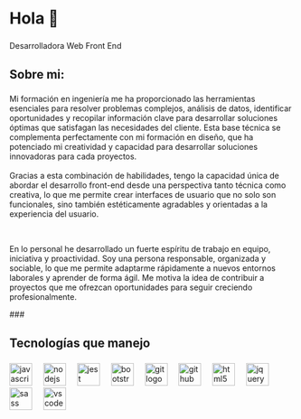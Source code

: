<h1 align="left">Hola 👋</h1>

###

<p align="left">Desarrolladora Web Front End</p>

###

<h2 align="left">Sobre mi:</h2>

###

<p align="left">Mi formación en ingeniería me ha proporcionado las herramientas esenciales para resolver problemas complejos, análisis de datos, identificar oportunidades y recopilar información clave para desarrollar soluciones óptimas que satisfagan las necesidades del cliente. Esta base técnica se complementa perfectamente con mi formación en diseño, que ha potenciado mi creatividad y capacidad para desarrollar soluciones innovadoras para cada proyectos.<br><br>Gracias a esta combinación de habilidades, tengo la capacidad única de abordar el desarrollo front-end desde una perspectiva tanto técnica como creativa, lo que me permite crear interfaces de usuario que no solo son funcionales, sino también estéticamente agradables y orientadas a la experiencia del usuario.</p>
<br>
<p>En lo personal he desarrollado un fuerte espíritu de trabajo en equipo, iniciativa y proactividad. Soy una persona responsable, organizada y sociable, lo que me permite adaptarme rápidamente a nuevos entornos laborales y aprender de forma ágil. Me motiva la idea de contribuir a proyectos que me ofrezcan oportunidades para seguir creciendo profesionalmente.</p>
###

<h2 align="left">Tecnologías que manejo</h2>

###

<div align="left">
  <img src="https://cdn.jsdelivr.net/gh/devicons/devicon/icons/javascript/javascript-original.svg" height="40" alt="javascript logo"  />
  <img width="12" />
  <img src="https://cdn.jsdelivr.net/gh/devicons/devicon/icons/nodejs/nodejs-original.svg" height="40" alt="nodejs logo"  />
  <img width="12" />
  <img src="https://cdn.jsdelivr.net/gh/devicons/devicon/icons/jest/jest-plain.svg" height="40" alt="jest logo"  />
  <img width="12" />
  <img src="https://cdn.jsdelivr.net/gh/devicons/devicon/icons/bootstrap/bootstrap-original.svg" height="40" alt="bootstrap logo"  />
  <img width="12" />
  <img src="https://cdn.jsdelivr.net/gh/devicons/devicon/icons/git/git-original.svg" height="40" alt="git logo"  />
  <img width="12" />
  <img src="https://cdn.jsdelivr.net/gh/devicons/devicon/icons/github/github-original.svg" height="40" alt="github logo"  />
  <img width="12" />
  <img src="https://cdn.jsdelivr.net/gh/devicons/devicon/icons/html5/html5-original.svg" height="40" alt="html5 logo"  />
  <img width="12" />
  <img src="https://cdn.jsdelivr.net/gh/devicons/devicon/icons/jquery/jquery-original.svg" height="40" alt="jquery logo"  />
  <img width="12" />
  <img src="https://cdn.jsdelivr.net/gh/devicons/devicon/icons/sass/sass-original.svg" height="40" alt="sass logo"  />
  <img width="12" />
  <img src="https://cdn.jsdelivr.net/gh/devicons/devicon/icons/vscode/vscode-original.svg" height="40" alt="vscode logo"  />
</div>

###
